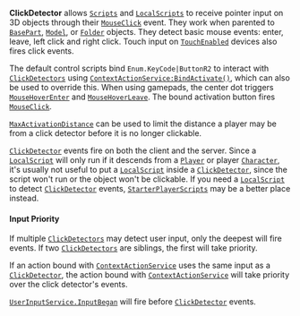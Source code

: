 **ClickDetector** allows [`Scripts`](https://create.roblox.com/docs/reference/engine/classes/Script) and
[`LocalScripts`](https://create.roblox.com/docs/reference/engine/classes/LocalScript) to receive pointer input on 3D objects
through their [`MouseClick`](https://create.roblox.com/docs/reference/engine/classes/ClickDetector#MouseClick) event. They work
when parented to [`BasePart`](https://create.roblox.com/docs/reference/engine/classes/BasePart), [`Model`](https://create.roblox.com/docs/reference/engine/classes/Model), or [`Folder`](https://create.roblox.com/docs/reference/engine/classes/Folder) objects.
They detect basic mouse events: enter, leave, left click and right click.
Touch input on [`TouchEnabled`](https://create.roblox.com/docs/reference/engine/classes/UserInputService#TouchEnabled) devices also
fires click events.

The default control scripts bind `Enum.KeyCode|ButtonR2` to interact with
[`ClickDetectors`](https://create.roblox.com/docs/reference/engine/classes/ClickDetector) using
[`ContextActionService:BindActivate()`](https://create.roblox.com/docs/reference/engine/classes/ContextActionService#BindActivate), which can also be used to
override this. When using gamepads, the center dot triggers
[`MouseHoverEnter`](https://create.roblox.com/docs/reference/engine/classes/ClickDetector#MouseHoverEnter) and
[`MouseHoverLeave`](https://create.roblox.com/docs/reference/engine/classes/ClickDetector#MouseHoverLeave). The bound activation
button fires [`MouseClick`](https://create.roblox.com/docs/reference/engine/classes/ClickDetector#MouseClick).

[`MaxActivationDistance`](https://create.roblox.com/docs/reference/engine/classes/ClickDetector#MaxActivationDistance) can be used
to limit the distance a player may be from a click detector before it is no
longer clickable.

[`ClickDetector`](https://create.roblox.com/docs/reference/engine/classes/ClickDetector) events fire on both the client and the server. Since a
[`LocalScript`](https://create.roblox.com/docs/reference/engine/classes/LocalScript) will only run if it descends from a [`Player`](https://create.roblox.com/docs/reference/engine/classes/Player) or
player [`Character`](https://create.roblox.com/docs/reference/engine/classes/Player#Character), it's usually not useful to put a
[`LocalScript`](https://create.roblox.com/docs/reference/engine/classes/LocalScript) inside a [`ClickDetector`](https://create.roblox.com/docs/reference/engine/classes/ClickDetector), since the script won't run
or the object won't be clickable. If you need a [`LocalScript`](https://create.roblox.com/docs/reference/engine/classes/LocalScript) to detect
[`ClickDetector`](https://create.roblox.com/docs/reference/engine/classes/ClickDetector) events, [`StarterPlayerScripts`](https://create.roblox.com/docs/reference/engine/classes/StarterPlayerScripts) may be a better
place instead.
#### Input Priority

If multiple [`ClickDetectors`](https://create.roblox.com/docs/reference/engine/classes/ClickDetector) may detect user input, only
the deepest will fire events. If two [`ClickDetectors`](https://create.roblox.com/docs/reference/engine/classes/ClickDetector) are
siblings, the first will take priority.

If an action bound with [`ContextActionService`](https://create.roblox.com/docs/reference/engine/classes/ContextActionService) uses the same input as a
[`ClickDetector`](https://create.roblox.com/docs/reference/engine/classes/ClickDetector), the action bound with [`ContextActionService`](https://create.roblox.com/docs/reference/engine/classes/ContextActionService) will
take priority over the click detector's events.

[`UserInputService.InputBegan`](https://create.roblox.com/docs/reference/engine/classes/UserInputService#InputBegan) will fire before [`ClickDetector`](https://create.roblox.com/docs/reference/engine/classes/ClickDetector)
events.